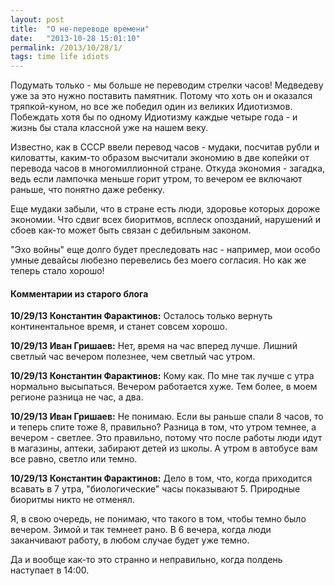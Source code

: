```yaml
---
layout: post
title:  "О не-переводе времени"
date:   "2013-10-28 15:01:10"
permalink: /2013/10/28/1/
tags: time life idiots
---
```


Подумать только - мы больше не переводим стрелки часов! Медведеву уже
за это нужно поставить памятник. Потому что хоть он и оказался
тряпкой-куном, но все же победил один из великих Идиотизмов. Побеждать
хотя бы по одному Идиотизму каждые четыре года - и жизнь бы стала
классной уже на нашем веку.

Известно, как в СССР ввели перевод часов - мудаки, посчитав рубли и
киловатты, каким-то образом высчитали экономию в две копейки от
перевода часов в многомиллионной стране. Откуда экономия - загадка,
ведь если лампочка меньше горит утром, то вечером ее включают раньше,
что понятно даже ребенку.

Еще мудаки забыли, что в стране есть люди, здоровье которых дороже
экономии. Что сдвиг всех биоритмов, всплеск опозданий, нарушений и
сбоев как-то может быть связан с дебильным законом.

"Эхо войны" еще долго будет преследовать нас - например, мои особо
умные девайсы любезно перевелись без моего согласия. Но как же теперь
стало хорошо!


#### Комментарии из старого блога


**10/29/13 Константин Фарактинов:** Осталось только вернуть
  континентальное время, и станет совсем хорошо.


**10/29/13 Иван Гришаев:** Нет, время на час вперед лучше. Лишний
  светлый час вечером полезнее, чем светлый час утром.


**10/29/13 Константин Фарактинов:** Кому как. По мне так лучше с утра
  нормально высыпаться. Вечером работается хуже. Тем более, в моем
  регионе разница не час, а два.


**10/29/13 Иван Гришаев:** Не понимаю. Если вы раньше спали 8 часов,
то и теперь спите тоже 8, правильно?  Разница в том, что утром темнее,
а вечером - светлее. Это правильно, потому что после работы люди идут
в магазины, аптеки, забирают детей из школы.  А утром в автобусе вам
все равно, светло или темно.


**10/29/13 Константин Фарактинов:** Дело в том, что, когда приходится
  всавать в 7 утра, "биологические" часы показывают 5. Природные
  биоритмы никто не отменял.

Я, в свою очередь, не понимаю, что такого в том, чтобы темно было
вечером. Зимой и так темнеет рано. В 6 вечера, когда люди заканчивают
работу, в любом случае будет уже темно.

Да и вообще как-то это странно и неправильно, когда полдень наступает
в 14:00.
